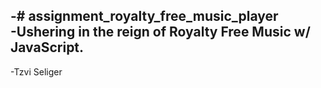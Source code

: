 -# assignment_royalty_free_music_player		
 -Ushering in the reign of Royalty Free Music w/ JavaScript.		
 -		
 -Tzvi Seliger
